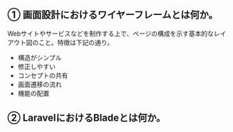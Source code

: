 ## ① 画面設計におけるワイヤーフレームとは何か。

Webサイトやサービスなどを制作する上で、ページの構成を示す基本的なレイアウト図のこと。特徴は下記の通り。
* 構造がシンプル
* 修正しやすい
* コンセプトの共有
* 画面遷移の流れ
* 機能の配置

## ② LaravelにおけるBladeとは何か。